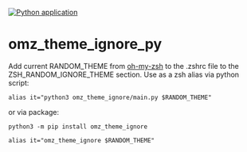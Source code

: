 [![Python application](https://github.com/paterit/omz_theme_ignore_py/actions/workflows/python-app.yml/badge.svg)](https://github.com/paterit/omz_theme_ignore_py/actions/workflows/python-app.yml)

# omz_theme_ignore_py

Add current RANDOM_THEME from [oh-my-zsh](https://ohmyz.sh) to the .zshrc file to the ZSH_RANDOM_IGNORE_THEME section. Use as a zsh alias via python script:

`alias it="python3 omz_theme_ignore/main.py $RANDOM_THEME"`

or via package:

`python3 -m pip install omz_theme_ignore`

`alias it="omz_theme_ignore $RANDOM_THEME"`

